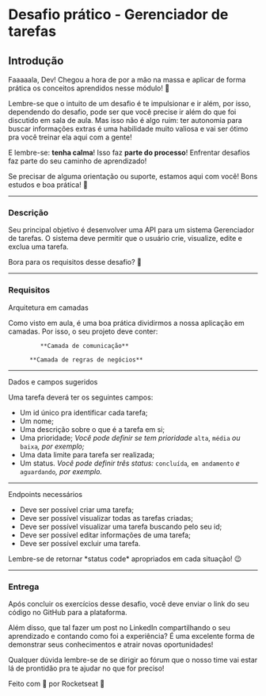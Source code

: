 # Desafio prático - Gerenciador de tarefas

## Introdução

Faaaaala, Dev! Chegou a hora de por a mão na massa e aplicar de forma prática os conceitos aprendidos nesse módulo! 🚀

Lembre-se que o intuito de um desafio é te impulsionar e ir além, por isso, dependendo do desafio, pode ser que você precise ir além do que foi discutido em sala de aula. 
Mas isso não é algo ruim: ter autonomia para buscar informações extras é uma habilidade muito valiosa e vai ser ótimo pra você treinar ela aqui com a gente!

E lembre-se: **tenha calma**! Isso faz **parte do processo**!
Enfrentar desafios faz parte do seu caminho de aprendizado! 

Se precisar de alguma orientação ou suporte, estamos aqui com você!
Bons estudos e boa prática! 💜

---

### Descrição

Seu principal objetivo é desenvolver uma API para um sistema Gerenciador de tarefas.
O sistema deve permitir que o usuário crie, visualize, edite e exclua uma tarefa.

Bora para os requisitos desse desafio? 🚀

---

### Requisitos

<aside>
 Arquitetura em camadas

</aside>

Como visto em aula, é uma boa prática dividirmos a nossa aplicação em camadas. 
Por isso, o seu projeto deve conter: 

             **Camada de comunicação**

          **Camada de regras de negócios**

---

<aside>
Dados e campos sugeridos

</aside>

Uma tarefa deverá ter os seguintes campos:

- Um id único pra identificar cada tarefa;
- Um nome;
- Uma descrição sobre o que é a tarefa em si;
- Uma prioridade;
*Você pode definir se tem prioridade* `alta`, `média` *ou* `baixa`*, por exemplo;*
- Uma data limite para tarefa ser realizada;
- Um status.
*Você pode definir três status:* `concluída`*,* `em andamento` *e* `aguardando`*, por exemplo.*

---

<aside>
Endpoints necessários

</aside>

- Deve ser possível criar uma tarefa;
- Deve ser possível visualizar todas as tarefas criadas;
- Deve ser possível visualizar uma tarefa buscando pelo seu id;
- Deve ser possível editar informações de uma tarefa;
- Deve ser possível excluir uma tarefa.

<aside>
Lembre-se de retornar *status code* apropriados em cada situação! 😉

</aside>

---

### Entrega

Após concluir os exercícios desse desafio, você deve enviar o link do seu código no GitHub para a plataforma. 

Além disso, que tal fazer um post no LinkedIn compartilhando o seu aprendizado e contando como foi a experiência? É uma excelente forma de demonstrar seus conhecimentos e atrair novas oportunidades!

Qualquer dúvida lembre-se de se dirigir ao fórum que o nosso time vai estar lá de prontidão pra te ajudar no que for preciso! 

Feito com 💜 por Rocketseat 🚀
